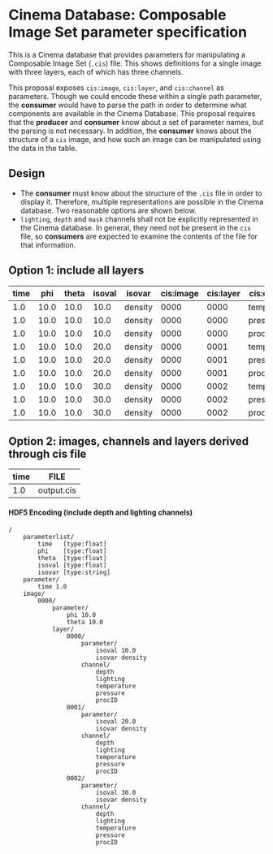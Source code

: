 # Cinema Database: Composable Image Set parameter specification 

This is a Cinema database that provides parameters for manipulating a Composable Image Set (`.cis`) file. This shows definitions for a single image with three layers, each of which has three channels. 

This proposal exposes `cis:image`, `cis:layer`, and `cis:channel` as parameters. Though we could encode these within a single path parameter, the **consumer** would have to parse the path in order to determine what components are available in the Cinema Database. This proposal requires that the **producer** and **consumer** know about a set of parameter names, but the parsing is not necessary. In addition, the **consumer** knows about the structure of a `cis` image, and how such an image can be manipulated using the data in the table.

## Design 

- The **consumer** must know about the structure of the `.cis` file in order to display it. Therefore, multiple representations are possible in the Cinema database. Two reasonable options are shown below.
- `lighting`, `depth` and `mask` channels shall not be explicitly represented in the Cinema database. In general, they need not be present in the `cis` file, so **consumers** are expected to examine the contents of the file for that information. 

## Option 1: include all layers

| time | phi  | theta | isoval | isovar  | cis:image | cis:layer | cis:channel | FILE |
| ---- | ---- | ----- | ------ | ---- | ----- | ----- | ------- | -------- |
| 1.0  | 10.0 | 10.0  | 10.0   | density | 0000 | 0000 | temperature | output.cis |
| 1.0  | 10.0 | 10.0  | 10.0   | density | 0000 | 0000 | pressure | output.cis |
| 1.0  | 10.0 | 10.0  | 10.0   | density | 0000 | 0000 | procID | output.cis |
| 1.0  | 10.0 | 10.0  | 20.0   | density | 0000 | 0001 | temperature | output.cis |
| 1.0  | 10.0 | 10.0  | 20.0   | density | 0000 | 0001 | pressure | output.cis |
| 1.0  | 10.0 | 10.0  | 20.0   | density | 0000 | 0001 | procID | output.cis |
| 1.0  | 10.0 | 10.0  | 30.0   | density | 0000 | 0002 | temperature | output.cis |
| 1.0  | 10.0 | 10.0  | 30.0   | density | 0000 | 0002 | pressure | output.cis |
| 1.0  | 10.0 | 10.0  | 30.0   | density | 0000 | 0002 | procID | output.cis | 

## Option 2: images, channels and layers derived through cis file 

| time | FILE | 
| ---- | ---- | 
| 1.0  | output.cis |

#### HDF5 Encoding (include depth and lighting channels)
```
/
    parameterlist/
        time   [type:float]
        phi    [type:float]
        theta  [type:float]
        isoval [type:float]
        isovar [type:string]
    parameter/
        time 1.0
    image/
        0000/
            parameter/
                phi 10.0
                theta 10.0
            layer/
                0000/
                    parameter/     	
                        isoval 10.0
                        isovar density
                    channel/
                        depth
                        lighting
                        temperature
                        pressure
                        procID
                0001/
                    parameter/     	
                        isoval 20.0
                        isovar density
                    channel/
                        depth
                        lighting
                        temperature
                        pressure
                        procID
                0002/
                    parameter/     	
                        isoval 30.0
                        isovar density
                    channel/
                        depth
                        lighting
                        temperature
                        pressure
                        procID

```
